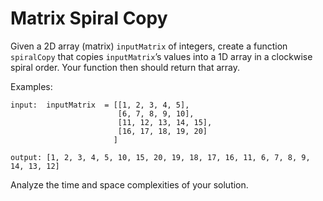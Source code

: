 # Matrix Spiral Copy 

Given a 2D array (matrix) `inputMatrix` of integers, create a function 
`spiralCopy` that copies `inputMatrix`’s values into a 1D array in a clockwise 
spiral order. Your function then should return that array. 

Examples:
```
input:  inputMatrix  = [[1, 2, 3, 4, 5],
                        [6, 7, 8, 9, 10],
                        [11, 12, 13, 14, 15],
                        [16, 17, 18, 19, 20]
                       ]

output: [1, 2, 3, 4, 5, 10, 15, 20, 19, 18, 17, 16, 11, 6, 7, 8, 9, 14, 13, 12]
```

Analyze the time and space complexities of your solution.

